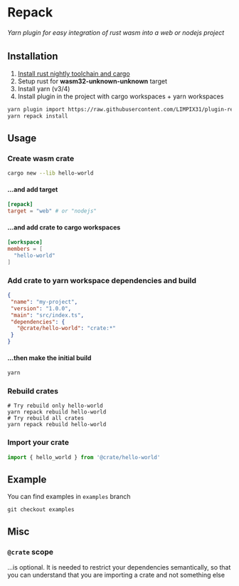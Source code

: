 # Repack
###### Yarn plugin for easy integration of rust wasm into a web or nodejs project</h6>

## Installation
1. [Install rust nightly toolchain and cargo](https://www.rust-lang.org/tools/install)
2. Setup rust for **wasm32-unknown-unknown** target
3. Install yarn (v3/4)
4. Install plugin in the project with cargo workspaces + yarn workspaces
```bash
yarn plugin import https://raw.githubusercontent.com/LIMPIX31/plugin-repack/master/yarn-plugin/bundles/@yarnpkg/plugin-repack.js
yarn repack install
```

## Usage

### Create wasm crate
```bash
cargo new --lib hello-world
```

#### ...and add target
```toml
[repack]
target = "web" # or "nodejs"
```


#### ...and add crate to cargo workspaces
```toml
[workspace]
members = [
  "hello-world"
]
```

### Add crate to yarn workspace dependencies and build
```json
{
 "name": "my-project",
 "version": "1.0.0",
 "main": "src/index.ts",
 "dependencies": {
   "@crate/hello-world": "crate:*"
 }
}
```

#### ...then make the initial build
```bash
yarn
```

### Rebuild crates
```
# Try rebuild only hello-world
yarn repack rebuild hello-world
# Try rebuild all crates
yarn repack rebuild hello-world
```

### Import your crate
```ts
import { hello_world } from '@crate/hello-world'
```

## Example
You can find examples in `examples` branch
```
git checkout examples
```

## Misc

### `@crate` scope
...is optional. It is needed to restrict your dependencies semantically, so that you can understand that you are importing a crate and not something else
